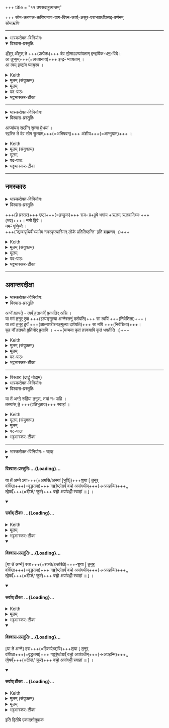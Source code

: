 +++
title = "११ उपसदाहुत्यन्तम्"

+++
सोम-करणक-करिष्यमाण-याग-विघ्न-कार्य्-असुर-पराभवार्थोपसद्-वर्णनम्  
सोमऋषिः
________
<details><summary>भास्करोक्त-विनियोगः</summary>

सोमम् आप्याययति।
</details>
<details open><summary>विश्वास-प्रस्तुतिः</summary>

अँ॒शुर् अँ॑शुस् ते +++(प्रत्येकः)+++ देव सो॒माऽऽप्या॑यताम् इन्द्रा॑यैक-धन॒-विदे॑।  
आ तुभ्य॒म्+++(=त्वत्पानाय)+++ इन्द्रᳶ॑ प्यायताम् ।  
आ त्वम् इन्द्रा॑य प्याय॒स्व ।
</details>

<details><summary>Keith</summary>

May thy every shoot, O god Soma, swell, For Indra who gaineth the chiefest wealth;  
May Indra swell for thee;
Do thou swell for Indra.
</details>
<details><summary>मूलम् (संयुक्तम्)</summary>

－ अँ॒शुरँ॑शुस्ते देव सो॒माऽऽप्या॑यता॒मिन्द्रा॑यैकधन॒विद॒ आ तुभ्य॒मिन्द्रᳶ॑ प्यायता॒मा त्वमिन्द्रा॑य प्याय॒स्व
</details>
<details><summary>मूलम्</summary>

अँ॒शुरँ॑शुस्ते देव सो॒माऽऽप्या॑यताम्    
इन्द्रा॑यैकधन॒विदे॑।  (+++आप्यायताम्+++)
आ तुभ्य॒मिन्द्रᳶ॑ प्यायताम् ।  
आ त्वमिन्द्रा॑य प्याय॒स्व ।
</details>
 

<details><summary>पद-पाठः</summary>

अँ॒शुरँ॑शु॒रित्यँ॒शुः-अँ॒शुः॒ । ते॒ । दे॒व॒ । सो॒म॒ । एति॑ । प्या॒य॒ता॒म् ।  
इन्द्रा॑य । ए॒क॒ध॒न॒विद॒ इत्ये॑कधन-विदे॑ ।   
एति॑ । तुभ्य॑म् । इन्द्रः॑ । प्या॒य॒ता॒म् ।   
एति॑ । त्वम् । इन्द्रा॑य । प्या॒य॒स्व॒ ।    

</details>

 
<details><summary>भट्टभास्कर-टीका</summary>

1सोममाप्याययति - अंशुरंशुरिति ॥ हे देवसोम ते त्वदीयों शुरशुः सर्वोवयवः आप्यायतां वर्धताम् । वीप्सायां द्विर्वचनम्, 'अनुदात्तं च' इति द्वितीयस्यानुदात्तत्वम् ।

इन्द्राय इन्द्रार्थम् । इन्द्रो विशेष्यते - एकधनविदे, एकं प्रधानं धनं उदकं येषु घटेषु ते एकधनाः, तान्विन्दति लभत इत्येकधनवित् । इन्द्रो हि तान्विन्दति इन्द्रार्थत्वात् । इन्द्रोपि तुभ्यं त्वदर्थं त्वत्पानार्थमाप्यायतां पातुं समर्थो भवतु ।

त्वं चाप्यायमानसर्वांशुः इन्द्रार्थमाप्यायस्व पर्याप्तो भव ॥
</details>


________
<details><summary>भास्करोक्त-विनियोगः</summary>

यजमानं वाचयति।
</details>
<details open><summary>विश्वास-प्रस्तुतिः</summary>

आप्या॑यय॒ सखी॑न् स॒न्या मे॒धया॑ ।  
स्व॒स्ति ते॑ देव सोम सु॒त्याम्+++(=अभिषवम्)+++ अ॑शीय+++(=आप्नुयाम्)+++ ।
</details>
<details><summary>Keith</summary>

Make thy comrades to swell with wealth and skill; with good fortune  
may I accomplish thy pressing, O god Soma.
</details>
<details><summary>मूलम् (संयुक्तम्)</summary>

आप्या॑यय॒ सखी॑न्त्स॒न्या मे॒धया॑ स्व॒स्ति ते॑ देव सोम सु॒त्याम॑शी॒य
</details>
<details><summary>मूलम्</summary>

आप्या॑यय॒ सखी॑न् स॒न्या मे॒धया॑ ।  
स्व॒स्ति ते॑ देव सोम सु॒त्याम॑शीय ।
</details>
<details><summary>पद-पाठः</summary>

एति॑ । प्या॒य॒य॒ । सखी॑न् । स॒न्या । मे॒धया॑ ।   
स्व॒स्ति । ते॒ । दे॒व॒ । सो॒म॒ ।  
सु॒त्याम् । अ॒शी॒य॒ । 
</details>

<details><summary>भट्टभास्कर-टीका</summary>

2यजमानं वाचयति - आप्याययेति ॥ सखीन् समानख्यानान् ऋत्विजः सन्या धनेन मेधया च यागनिर्वर्तनसमर्थया आप्यायय सम्पन्नान् कुरु । सनिशब्दोन्तोदात्तः, तेन 'उदात्तयणः' इति ततः परस्या विभक्तेरुदात्तत्वम् ।

किञ्च - हे देव सोम स्वस्ति ते अविनाशेन अविघ्नेन तव सुत्यामभिषवमशीय प्राप्नुयाम् । आशिषि लिङ्, 'छन्दस्युभयथा' इति सार्वधातुकत्वात्सीयुटि सलोपः । सुनोतेः 'संज्ञायां समजनिषद' इति क्यप्, 'उदात्तः' इति हि तत्रानुवर्तते ॥
</details>

________
## नमस्कारः
<details><summary>भास्करोक्त-विनियोगः</summary>

प्रस्तरे पाणिं निधाय नमस्-कुर्वन्ति।।
</details>
<details open><summary>विश्वास-प्रस्तुतिः</summary>

+++(हे प्रस्तर)+++ एष्टा॒+++(=इच्छुक)+++ राय॒ᳶ प्र+इ॒षे भगा॑य +ऋ॒तम् ऋ॑तवा॒दिभ्यः॑ +++(भव)+++।
नमो॑ दि॒वे ।  
नमᳶ॑ पृथि॒व्यै ।  
+++('द्यावापृथिवीभ्यामेव नमस्कृत्यास्मिन् लोके प्रतितिष्ठन्ति' इति ब्राह्मणम् ।)+++
</details>
<details><summary>Keith</summary>

Desired are riches exceedingly for food, for prosperity. Be right to the proclaimers of right.  
Honour to the sky,  
honour to the earth!
</details>

<details><summary>मूलम् (संयुक्तम्)</summary>

एष्टा॒ राय॒ᳶ प्रेषे भगा॑य॒र्तमृ॑तवा॒दिभ्यो॒ नमो॑ दि॒वे नमᳶ॑ पृथि॒व्यै
</details>
<details><summary>मूलम्</summary>

एष्टा॒ राय॒ᳶ प्रेषे भगा॑य  +++(भव)+++ ।  
ऋ॒तमृ॑तवा॒दिभ्यः॑  +++(भव)+++ ।  
नमो॑ दि॒वे ।  
नमᳶ॑ पृथि॒व्यै ।
</details>

<details><summary>पद-पाठः</summary>

एष्टः॑ । रायः॑ । प्रेति॑ । इ॒षे । भगा॑य ।   
ऋ॒तम् । ऋ॒त॒वा॒दिभ्य॒ इत्यृ॑तवा॒दि-भ्यः॒ ।  
नमः॑ । दि॒वे ।   
नमः॑ । पृ॒थि॒व्यै ।
</details>

<details><summary>भट्टभास्कर-टीका</summary>

3प्रस्तरे पाणिं निधाय नमस्कुर्वन्ति - एष्टा राय इति ॥ प्रस्तर उच्यते । हे एष्टः एषणशील प्रयागोनिर्वृत्तिद्वारेण फलं प्रापयितुं त्वरमाण यस्मदीदृशस्त्वमसि तस्माद्रायो धनानि अस्माकं सन्तु त्वन्महिम्ना । यद्वा - ईदृशत्स्त्वमेव रायो धनानि; रैहेतुत्वाद्रैत्वमुपचर्यते । इषेस्तृन्, 'तीषसहलुभरुषरिषः' इतीडभावः, षाष्ठिकमामन्त्निताद्युदात्तत्वम् । सम्बुद्धिगुणे 'रो रि' इति लोपे 'ढ्रलोपे पूर्वस्य दीघोऽणः' इति दीर्घत्वम् । केचिन्निष्ठायां वर्णव्यत्ययेन इकारस्यैकारमाहुः, अनामन्त्रितत्वं च मन्यन्ते । तदा आद्युदात्तत्वं दुर्लभम्, रेफस्य संहितांयां 'हशि च' इत्युत्वं प्राप्नोति ।  
शाखान्तरे तु - आ इष्टः एष्ट इति मत्वा अवग्रहं कुर्वन्ति । तदा 'गतिरनन्तरः' इत्याद्युदात्तत्वं सिद्धम् । राय इति च षष्ठ्यन्तं केचिदाहुः । तेषां 'ऊडिदं पदाद्यम्' इति विभक्तेरुदात्तत्वं प्राप्नोति । आमन्त्रितेन तु सम्बन्धे 'परमपिच्छन्दसि' इत्यामन्त्रितानुप्रवेशात् पृथक्स्वरत्वाप्रसङ्गः ।   
एवं प्रस्तरं स्तुत्वेदानीं स्वाभिलषितं प्रार्थयते । तत्र ससाधनां क्रियामुपसर्ग आहेति योग्यं क्रियापदमध्याह्रियते । इषे अन्नाय, भगाय ऐश्वर्याद्याय च प्रभव तत्सम्पादनसमर्थोस्माकं भव । 'सावेकाचः' इतीषो विभक्तिरुदात्ता ।  
ऐश्वर्यस्य समग्रस्य वीर्यस्य यशसश्श्रियः ।  
ज्ञानवैराग्ययोश्चैव षण्णां भग इतीरणा ॥  
यद्वा - भगं एतुं प्रभवतु । 'तुमर्थे सेसेन्' इति क्सेप्रत्ययः ।

किञ्च - ऋतं सत्यं ऋतवादिभ्यस्सत्यवादिभ्यः अस्मभ्यं भव, ऋतवदनफले अस्मान्योजय । यद्वा - ऋतं यज्ञं, यज्ञवादिभ्योस्मभ्यं यज्ञो भव, शीघ्रं यज्ञं निंर्वर्तयेति यावत् ।

किञ्च - नमो दिवे द्युरूपाय । 'ऊडिदम्' इति विभक्तेरुदात्तत्वम् ।

नमः पृथिव्यै पृथिवीरूपाय । द्यावापृथिवीभ्यामेव वा नमस्कारः । 'द्यावापृथिवीभ्यामेव नमस्कृत्यास्मिन्लोके प्रतितिष्ठन्ति' इति ब्राह्मणम् । 'उदात्तयणः' इति पृथिव्या विभक्तेरुदात्तत्वम् ॥
</details>

________
## अवान्तरदीक्षा
<details><summary>भास्करोक्त-विनियोगः</summary>

4यजमानम् अवान्तर-दीक्षाम् उपनयति- अग्न इति । 
</details>
<details open><summary>विश्वास-प्रस्तुतिः</summary>

अग्ने॑ व्रतपते॒ - त्वव्ँ व्र॒ताना॑व्ँ व्र॒तप॑तिर् असि ।  
या मम॑ त॒नूर् ए॒षा +++(इत्यङ्गुल्या अग्नेस्तनूं दर्शयति)+++ सा त्वयि॑ +++(निवेशिता)+++।  
या तव॑ त॒नूर् इ॒यँ +++(आत्मशरीरमङ्गुल्या दर्शयति)+++ सा मयि॑ +++(निवेशिता)+++।   
स॒ह नौ॑ व्रतपते व्र॒तिनो॑र् व्र॒तानि । +++(यन्मया कृतं तत्त्वयापि कृतं भवतीति ।)+++
</details>
<details><summary>Keith</summary>

Agni, lord of vows, thou art the vow-lord of vows;  
this body of mine be in thee [1],  
that body of thine be in me.  
Together, O lord of vows, be the vows of us two that keep vows.
</details>
<details><summary>मूलम् (संयुक्तम्)</summary>

अग्ने॑ व्रतपते॒ त्वव्ँव्र॒ताना॑व्ँव्र॒तप॑तिरसि॒ या मम॑ त॒नूरे॒षा सा त्वयि॑ [20]या तव॑ त॒नूरि॒यँ सा मयि॑ स॒ह नौ॑ व्रतपते व्र॒तिनो॑र्व्र॒तानि
</details>
<details><summary>मूलम्</summary>

अग्ने॑ व्रतपते॒ त्वव्ँव्र॒ताना॑व्ँव्र॒तप॑तिरसि ।  
या मम॑ त॒नूरे॒षा सा त्वयि॑ ।  
या तव॑ त॒नूरि॒यँ सा मयि॑ ।  
स॒ह नौ॑ व्रतपते व्र॒तिनो॑र्व्र॒तानि ।
</details>

<details><summary>पद-पाठः</summary>

अग्ने॑ । व्र॒त॒प॒त॒ इति॑ व्रत-प॒ते॒ । त्वम् । व्र॒ताना॑म् । व्र॒तप॑ति॒रिति॑ व्र॒त-प॒तिः॒ । अ॒सि॒ ।   
या । मम॑ । त॒नूः । ए॒षा । सा । त्वयि॑ । [20]  
या । तव॑ । त॒नूः । इ॒यम् । सा । मयि॑ ।   
स॒ह । नौ॒ । व्र॒त॒प॒त॒ इति॑ व्रत-प॒ते॒ । व्र॒तिनोः॑ । व्र॒तानि॑ । 

</details>

<details><summary>भट्टभास्कर-टीका</summary>

हे अग्ने व्रतपते व्रतानां पते त्वं व्रतानां सर्वेषां सम्बन्धिनां व्रतपतिरसि; न पुनरेकस्य व्रतस्य पतित्वाद्व्रतपतिरुच्यते । समासे सङ्ख्याविशेषस्याप्रतिपत्तेः बहुत्वप्रतिपादनाय व्रतानामित्युक्तम् । नित्यसम्बन्धाविप्रतिपत्त्यर्थं वृत्तिश्च कृता । पतिः पालयिता स्वामी वा । सर्वेषां व्रतानां सर्वदा सर्वात्मना च पतिस्त्वमसि ।

या मम यजमानस्य तनूश्शररिं सा त्वयि मया निवेशिता । एषा इत्यङ्गुल्या अग्नेस्तनूं दर्शयति ।

या तव तनूः सा मयि त्वया निवेशिता इयमित्यात्मशरीरमङ्गुल्या दर्शयति । प्रत्यक्पराग्रूपसन्निहितविषयत्वादिदमेतदादीनामेवमुक्तम् ।

यस्मादेवं, तस्मात् हे व्रतपते अग्ने नौ आवयोर्व्रतिनोर्व्रतानि अतः परं सह भवन्ति, न परस्परव्यावृत्तानि, यन्मया कृतं तत्त्वयापि कृतं भवतीति । 'आत्मानमेव दीक्षया पाति' इति ब्राह्मणम् ॥
</details>

________
<details><summary>विस्तारः (द्रष्टुं नोद्यम्)</summary>

उपसदः सौमिकी वेदिः, दीक्षितस्य व्रतनिर्णयः, काम्यानि देवयजनानि, उपसदः
</details>
<details><summary>भास्करोक्त-विनियोगः</summary>

उपसत्सु व्रतयति।।
</details>
<details open><summary>विश्वास-प्रस्तुतिः</summary>

या ते॑ अग्ने॒ रुद्रि॑या त॒नूस्, तया॑ नᳶ पाहि ।  
तस्या॑स् ते॒ +++(पतिभूताय)+++ स्वाहा॑ ।
</details>
<details><summary>Keith</summary>

Thy dread form, O Agni, with that protect us;  
hail to that form of thine!
</details>
<details><summary>मूलम् (संयुक्तम्)</summary>

या ते॑ अग्ने॒ रुद्रि॑या त॒नूस्तया॑ नᳶ पाहि॒ तस्या॑स्ते॒ स्वाहा।
</details>
<details><summary>मूलम्</summary>

या ते॑ अग्ने॒ रुद्रि॑या त॒नूस्तया॑ नᳶ पाहि ।  
तस्या॑स्ते॒ स्वाहा॑ ।
</details>
<details><summary>पद-पाठः</summary>

या । ते॒ । अ॒ग्ने॒ । रुद्रि॑या । त॒नूः । तया॑ । नः॒ । पा॒हि॒ । तस्याः॑ । ते॒ । स्वाहा॑ । 
</details>

<details><summary>भट्टभास्कर-टीका</summary>

5उपसत्सु व्रतयति - या त इति ॥ हे अग्ने रुद्रिया रुद्रार्हा, यो रुद्रस्तिस्रोसुरपुरीरदहत् तद्वीर्यार्नुरूपा ते तव तनूः महावीर्या । तया नः अस्मान्पाहि । रुद्रशब्दादर्हत्यर्थे छान्दसो घः । यद्वा - 'रुद्रो वा एष यदग्निस्तस्यैते तनुवौ घोरान्या शिवान्या' इत्युक्तम्; तत्र घोरा तनूः रुद्रिया क्रूरा 'रुद्रो वै क्रूरः' इति । तदर्हत्वात्तया तन्वा नः अस्मान्पाहि भ्रातृव्यादिभ्यो रक्ष ।

तस्यास्तन्वाः पतिभूताय ते तुभ्यं स्वाहा हुतमिदं पयोस्तु । चतुर्थ्यर्थे वा षष्ठी । तदीयायै तस्यै तन्वै स्वाहेति ॥
</details>

________
<details><summary>भास्करोक्त-विनियोगः - ऋक्</summary>

6उपसदाहुतीर्जुहोति - तिसृषूपसत्सु अनुक्रमेण या त इति तिसृभिरनुष्टुग्भिः । तत्र प्रथमायां 'या ते अग्नेयाशया' इति ॥  
'तनूर्वर्षिष्ठा' इत्यादि तिसृष्वपि सम्बध्यते ।
</details>
<div class="js_include" newlevelforh1="4" title="विश्वास-प्रस्तुतिः" unfilled url="/vedAH_yajuH/taittirIyam/sArasvata-vibhAgaH/saMhitA/Rk/vishvAsa-prastutiH/1/2_somayAgArambhaH/11_upasadAhutyantam/02_yA_te.md">
<details open><summary><h4>विश्वास-प्रस्तुतिः ...{Loading}...</h4></summary>

या ते॑ अग्ने ऽया+++(=अयसि/अस्यां [भुवि])+++श॒या [ त॒नूर्  
वर्षि॑ष्ठा+++(=वृद्धतमा)+++ गह्वरे॒ष्ठोग्रव्ँ वचो॒ अपा॑वधीम्+++(→अपहन्मि)+++,,  
त्वे॒षव्ँ+++(=दीप्तं/ क्रूरं)+++ वचो॒ अपा॑वधीँ॒ स्वाहा॑ ॥ ] ।
</details>
</div>
<div class="js_include" newlevelforh1="4" title="सर्वाष् टीकाः" unfilled url="/vedAH_yajuH/taittirIyam/sArasvata-vibhAgaH/saMhitA/Rk/sarvASh_TIkAH/1/2_somayAgArambhaH/11_upasadAhutyantam/02_yA_te.md">
<details open><summary><h4>सर्वाष् टीकाः ...{Loading}...</h4></summary>
<details><summary>Keith</summary>

That form of thine, O Agni, which rests in iron  
the highest, that dwells in the cleft,  
(By it) I have driven away harsh speech,  
(by it) I have driven away angry speech. Hail!
</details>
<details><summary>मूलम्</summary>

या ते॑ अग्नेऽयाश॒या... [ त॒नूर्वर्षि॑ष्ठा गह्वरे॒ष्ठोग्रव्ँवचो॒ अपा॑वधीम् । त्वे॒षव्ँवचो॒ अपा॑वधीँ॒ स्वाहा॑ ॥ ] ।
</details>
<details><summary>भट्टभास्कर-टीका</summary>

हे अग्ने या ते त्वदीयां तनूः अयाशया अस्यां पृथिव्यां शेत इत्ययाशया । इदमस्सप्तम्येकवचनस्य `सुपां सुलुक्' इति यादेशः, 'हलि लोपः' इतीद्रूपस्य लोपः, त्यदाद्यत्वम्, अस्यां शेत इति 'अधिकरणे शेतेः' इत्यच्, 'शवासवासिष्वकालात्' इत्यलुक्, कृदुत्तरपदप्रकृतिस्वरत्वम् । 


वर्षिष्ठा … ...{Loading}...


वर्षिष्ठा वृद्धतमा । प्रियस्थिरादिसूत्रेण वृद्धशब्दस्य वर्षादेशः । गह्वरे गहने तिष्ठतीति गह्वरेष्ठा । 'सुपि स्थः' इति कः, 'तत्पुरुषे कृति बहुळम्' इत्यलुक् । तयेत्यध्याह्रियते । तया तन्वा उग्रं उद्गूर्णमधिक्षेपं वचोपावधीमप हन्मि, तस्य प्रयोक्तारमपहन्मीति यावत् । 'अशनयापिपासेहवा उग्रं वचः' इत्यादि ब्राह्मणम् । तन्निमित्तत्वात्तादृशवचनश्रुतेः । छान्दसो लुङ्, 'हनो वध लुङि' इति वधा देशः, 'आमो मश्' इति मशादेशः ।

त्वेषं दीप्तं क्रूरं राक्षसादिसमीरितं श्रुत्याभीतिजनकम् । 'एनश्च वैरहत्यं च त्वेषं वचः' इत्यादिब्राह्मणम् । एनस्विभिर्वीरहादिभिश्च प्रयोज्यत्वात् । तच्च वचोपावधीम् । तस्य प्रयोक्तारं च अपहन्मि त्वत्प्रसादान्नाशयेयम् । इदमुभयं तदर्थं तस्यै तन्वै स्वाहा सुहुतमिदमस्तु ॥
</details>
</details>
</div>
<div class="js_include" newlevelforh1="4" title="विश्वास-प्रस्तुतिः" unfilled url="/vedAH_yajuH/taittirIyam/sArasvata-vibhAgaH/saMhitA/Rk/vishvAsa-prastutiH/1/2_somayAgArambhaH/11_upasadAhutyantam/03_rajAshayA.md">
<details open><summary><h4>विश्वास-प्रस्तुतिः ...{Loading}...</h4></summary>

[या ते॑ अग्ने] रजा+++(=रजते/ऽन्तरिक्षे)+++-श॒या [ त॒नूर्  
वर्षि॑ष्ठा+++(=वृद्धतमा)+++ गह्वरे॒ष्ठोग्रव्ँ वचो॒ अपा॑वधीम्+++(→अपहन्मि)+++,,  
त्वे॒षव्ँ+++(=दीप्तं/ क्रूरं)+++ वचो॒ अपा॑वधीँ॒ स्वाहा॑ ॥ ] ।
</details>
</div>
<div class="js_include" newlevelforh1="4" title="सर्वाष् टीकाः" unfilled url="/vedAH_yajuH/taittirIyam/sArasvata-vibhAgaH/saMhitA/Rk/sarvASh_TIkAH/1/2_somayAgArambhaH/11_upasadAhutyantam/03_rajAshayA.md">
<details open><summary><h4>सर्वाष् टीकाः ...{Loading}...</h4></summary>
<details><summary>Keith</summary>

That form of thine, O Agni, which rests in silver  
the highest, that dwells in the cleft,  
(By it) I have driven away harsh speech,  
(by it) I have driven away angry speech. Hail!
</details>
<details><summary>मूलम्</summary>

या ते॑  र॑जाश॒या  [ त॒नूर्वर्षि॑ष्ठा गह्वरे॒ष्ठोग्रव्ँवचो॒ अपा॑वधीम् । त्वे॒षव्ँवचो॒ अपा॑वधीँ॒ स्वाहा॑ ॥ ]
</details>
<details><summary>भट्टभास्कर-टीका</summary>

7द्वितीयस्यां जुहोति - या ते अग्ने रजाशया तनूरित्यादि ॥  
रजोन्तरिक्षं तस्मिन् शेत इति रजाशया मध्यमात्मिका । रजश्शब्दात्परस्यास्सप्तम्या डादेशः, पूर्ववदलुक् । शेषं समानम् ॥


वर्षिष्ठा … ...{Loading}...


वर्षिष्ठा वृद्धतमा । प्रियस्थिरादिसूत्रेण वृद्धशब्दस्य वर्षादेशः । गह्वरे गहने तिष्ठतीति गह्वरेष्ठा । 'सुपि स्थः' इति कः, 'तत्पुरुषे कृति बहुळम्' इत्यलुक् । तयेत्यध्याह्रियते । तया तन्वा उग्रं उद्गूर्णमधिक्षेपं वचोपावधीमप हन्मि, तस्य प्रयोक्तारमपहन्मीति यावत् । 'अशनयापिपासेहवा उग्रं वचः' इत्यादि ब्राह्मणम् । तन्निमित्तत्वात्तादृशवचनश्रुतेः । छान्दसो लुङ्, 'हनो वध लुङि' इति वधा देशः, 'आमो मश्' इति मशादेशः ।

त्वेषं दीप्तं क्रूरं राक्षसादिसमीरितं श्रुत्याभीतिजनकम् । 'एनश्च वैरहत्यं च त्वेषं वचः' इत्यादिब्राह्मणम् । एनस्विभिर्वीरहादिभिश्च प्रयोज्यत्वात् । तच्च वचोपावधीम् । तस्य प्रयोक्तारं च अपहन्मि त्वत्प्रसादान्नाशयेयम् । इदमुभयं तदर्थं तस्यै तन्वै स्वाहा सुहुतमिदमस्तु ॥
</details>
</details>
</div>
<div class="js_include" newlevelforh1="4" title="विश्वास-प्रस्तुतिः" unfilled url="/vedAH_yajuH/taittirIyam/sArasvata-vibhAgaH/saMhitA/Rk/vishvAsa-prastutiH/1/2_somayAgArambhaH/11_upasadAhutyantam/04_harAshayA.md">
<details open><summary><h4>विश्वास-प्रस्तुतिः ...{Loading}...</h4></summary>

[या ते॑ अग्ने] हरा+++(=हिरण्ये‌/द्यवि)+++श॒या [ त॒नूर्  
वर्षि॑ष्ठा+++(=वृद्धतमा)+++ गह्वरे॒ष्ठोग्रव्ँ वचो॒ अपा॑वधीम्+++(→अपहन्मि)+++,,  
त्वे॒षव्ँ+++(=दीप्तं/ क्रूरं)+++ वचो॒ अपा॑वधीँ॒ स्वाहा॑ ॥ ] ।
</details>
</div>
<div class="js_include" newlevelforh1="4" title="सर्वाष् टीकाः" unfilled url="/vedAH_yajuH/taittirIyam/sArasvata-vibhAgaH/saMhitA/Rk/sarvASh_TIkAH/1/2_somayAgArambhaH/11_upasadAhutyantam/04_harAshayA.md">
<details open><summary><h4>सर्वाष् टीकाः ...{Loading}...</h4></summary>
<details><summary>Keith</summary>

That form of thine, O Agni, which rests in gold  
the highest, that dwells in the cleft,  
(By it) I have driven away harsh speech,  
(by it) I have driven away angry speech. Hail!
</details>
<details><summary>मूलम् (संयुक्तम्)</summary>

या ते॑ अग्नेऽयाश॒या र॑जाश॒या ह॑राश॒या त॒नूर्वर्षि॑ष्ठा गह्वरे॒ष्ठोग्रव्ँवचो॒ अपा॑वधीन्त्वे॒षव्ँवचो॒ अपा॑वधीँ॒ स्वाहा॑ ॥ [21]त्वे॒षव्ँवचो॒ अपा॑वधीँ॒ स्वाहा॑ ॥
</details>
<details><summary>मूलम्</summary>

या ते॑ ह॑राश॒या [ त॒नूर्वर्षि॑ष्ठा गह्वरे॒ष्ठोग्रव्ँवचो॒ अपा॑वधीम् ।   
त्वे॒षव्ँवचो॒ अपा॑वधीँ॒ स्वाहा॑ ॥]
</details>
<details><summary>भट्टभास्कर-टीका</summary>

8तृतीयायां जुहोति - हराशया तनूरित्यादि ॥  
भौमान् रसान् हरतीति हरो द्युलोकः, तस्मिन्शेते हराशया सूर्यात्मिका । डादेशादि समानम् । यद्वा - या सेत्यध्याह्रियते । अपावधीमिति च पुरुषव्यत्ययः अपावधीदिति । सा उग्रं त्वेषं वचो अपहन्त्विति ।  
शाखान्तरे च अपावधीदिति पाठः ।   
'तेषामसुराणां तिस्रः पुरआसन्नयस्मय्यवमाथ रजताऽथ हरिणी' इति ब्राह्मणानुसारेणान्यथा व्याख्यायते । अयसि अयस्मय्यां पुरि शेत इत्ययाशया । डादेशादि समानम् । रजतं रजस्तन्मय्यां पुरि शेत इति रजाशया । हरितं हरस्तन्मय्यां पुरि शेत इति हराशया । गतमन्यत् ॥


वर्षिष्ठा … ...{Loading}...


वर्षिष्ठा वृद्धतमा । प्रियस्थिरादिसूत्रेण वृद्धशब्दस्य वर्षादेशः । गह्वरे गहने तिष्ठतीति गह्वरेष्ठा । 'सुपि स्थः' इति कः, 'तत्पुरुषे कृति बहुळम्' इत्यलुक् । तयेत्यध्याह्रियते । तया तन्वा उग्रं उद्गूर्णमधिक्षेपं वचोपावधीमप हन्मि, तस्य प्रयोक्तारमपहन्मीति यावत् । 'अशनयापिपासेहवा उग्रं वचः' इत्यादि ब्राह्मणम् । तन्निमित्तत्वात्तादृशवचनश्रुतेः । छान्दसो लुङ्, 'हनो वध लुङि' इति वधा देशः, 'आमो मश्' इति मशादेशः ।

त्वेषं दीप्तं क्रूरं राक्षसादिसमीरितं श्रुत्याभीतिजनकम् । 'एनश्च वैरहत्यं च त्वेषं वचः' इत्यादिब्राह्मणम् । एनस्विभिर्वीरहादिभिश्च प्रयोज्यत्वात् । तच्च वचोपावधीम् । तस्य प्रयोक्तारं च अपहन्मि त्वत्प्रसादान्नाशयेयम् । इदमुभयं तदर्थं तस्यै तन्वै स्वाहा सुहुतमिदमस्तु ॥
</details>
</details>
</div>








इति द्वितीये एकादशोनुवाकः
